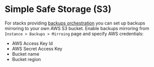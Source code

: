 # Simple Safe Storage (S3)

For stacks providing [backups orchestration](/apps/backups.md) you can set up backups mirroring to your own AWS S3 bucket. Enable backups mirroring from `Instance > Backups > Mirroing` page and specify AWS credentials:

* AWS Access Key Id
* AWS Secret Access Key
* Bucket name
* Bucket region
